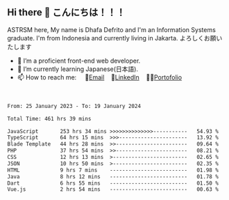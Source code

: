 ## Hi there 👋 こんにちは！！！
ASTRSM here, My name is Dhafa Defrito and I'm an Information Systems graduate. I'm from Indonesia and currently living in Jakarta. よろしくお願いたします

- 🔭 I’m a proficient front-end web developer.
- 🌱 I’m currently learning Japanese(日本語).
- 📫 How to reach me: &nbsp;&nbsp;&nbsp;&nbsp;📧[Email](ddefrito@gmail.com)&nbsp;&nbsp;&nbsp;&nbsp;💼[LinkedIn](https://www.linkedin.com/in/dhafa-defrita-rama-yudistira-9357a9229/)&nbsp;&nbsp;&nbsp;&nbsp;👨‍🎨[Portofolio](https://ddefrito.vercel.app/)
<br>
<!-- <p align="left">
<a href="https://github.com/ASTRSM">
  <img height="180em" src="https://github-readme-stats-eight-theta.vercel.app/api?username=ASTRSM&show_icons=true&theme=dracula&include_all_commits=true&count_private=true"/>
  <img height="180em" src="https://github-readme-stats-eight-theta.vercel.app/api/top-langs/?username=ASTRSM&layout=compact&langs_count=8&theme=dracula"/>
</a>
</p> -->

<!--START_SECTION:waka-->

```txt
From: 25 January 2023 - To: 19 January 2024

Total Time: 461 hrs 39 mins

JavaScript       253 hrs 34 mins >>>>>>>>>>>>>>-----------   54.93 %
TypeScript       64 hrs 15 mins  >>>----------------------   13.92 %
Blade Template   44 hrs 28 mins  >>-----------------------   09.64 %
PHP              37 hrs 54 mins  >>-----------------------   08.21 %
CSS              12 hrs 13 mins  >------------------------   02.65 %
JSON             10 hrs 50 mins  >------------------------   02.35 %
HTML             9 hrs 7 mins    -------------------------   01.98 %
Java             8 hrs 12 mins   -------------------------   01.78 %
Dart             6 hrs 55 mins   -------------------------   01.50 %
Vue.js           2 hrs 54 mins   -------------------------   00.63 %
```

<!--END_SECTION:waka-->
